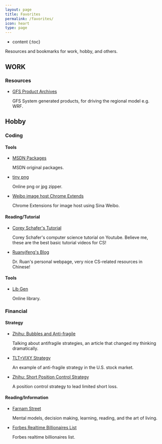 ```yaml
---
layout: page
title: Favorites 
permalink: /favorites/
icon: heart 
type: page
---
```


* content
{:toc}

Resources and bookmarks for work, hobby, and others.

## WORK
### Resources

* [GFS Product Archives](ftp://ftpprd.ncep.noaa.gov/pub/data/nccf/com/gfs/prod/)
    
    GFS System generated products, for driving the regional model e.g. WRF.


## Hobby

### Coding

#### Tools

* [MSDN Packages](http://msdn.itellyou.cn/)

    MSDN original packages.

* [tiny png](https://tinypng.com/)

    Online png or jpg zipper.

* [Weibo image host Chrome Extends](https://github.com/Suxiaogang/WeiboPicBed)

    Chrome Extensions for image host using Sina Weibo.


#### Reading/Tutorial

* [Corey Schafer's Tutorial](https://www.youtube.com/user/schafer5/playlists)

    Corey Schafer's computer science tutorial on Youtube. Believe me, these are the best basic tutorial videos for CS!

* [Ruanyifeng's Blog](http://www.ruanyifeng.com/home.html)

    Dr. Ruan's personal webpage, very nice CS-related resources in Chinese!


#### Tools

* [Lib Gen](http://gen.lib.rus.ec/)

    Online library.

### Financial

#### Strategy

* [Zhihu: Bubbles and Anti-fragile](https://zhuanlan.zhihu.com/p/29399851?utm_source=wechat_timeline&utm_medium=social&from=timeline)

    Talking about antifragile strategies, an article that changed my thinking dramatically.

* [TLT+VIXY Strategy](http://mp.weixin.qq.com/s/Drp7uYwRl8Nm9ZVjvFSULg)
    
    An example of anti-fragile strategy in the U.S. stock market.

* [Zhihu: Short Position Control Strategy](https://www.zhihu.com/question/264725421)
    
    A position control strategy to lead limited short loss.

#### Reading/Information

* [Farnam Street](https://fs.blog/)
    
    Mental models, decision making, learning, reading, and the art of living.

* [Forbes Realtime Billionaires List](https://www.forbes.com/billionaires/list/)
    
    Forbes realtime billionaires list. 
